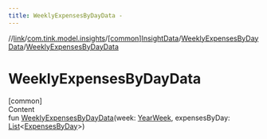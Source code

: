 ```yaml
---
title: WeeklyExpensesByDayData -
---
```

//[link](../../../index.md)/[com.tink.model.insights](../../index.md)/[[common]InsightData](../index.md)/[WeeklyExpensesByDayData](index.md)/[WeeklyExpensesByDayData](-weekly-expenses-by-day-data.md)



# WeeklyExpensesByDayData  
[common]  
Content  
fun [WeeklyExpensesByDayData](-weekly-expenses-by-day-data.md)(week: [YearWeek](../../../com.tink.model.time/[common]-year-week/index.md), expensesByDay: [List](https://kotlinlang.org/api/latest/jvm/stdlib/kotlin.collections/-list/index.html)<[ExpensesByDay](../../../com.tink.model.relations/[common]-expenses-by-day/index.md)>)  




